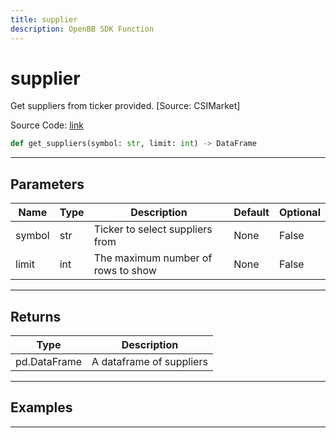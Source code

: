 ```yaml
---
title: supplier
description: OpenBB SDK Function
---
```


# supplier

Get suppliers from ticker provided. [Source: CSIMarket]

Source Code: [link](https://github.com/OpenBB-finance/OpenBBTerminal/tree/main/openbb_terminal/stocks/due_diligence/csimarket_model.py#L42)

```python
def get_suppliers(symbol: str, limit: int) -> DataFrame
```
---

## Parameters

| Name | Type | Description | Default | Optional |
| ---- | ---- | ----------- | ------- | -------- |
| symbol | str | Ticker to select suppliers from | None | False |
| limit | int | The maximum number of rows to show | None | False |

---

## Returns

| Type | Description |
| ---- | ----------- |
| pd.DataFrame | A dataframe of suppliers |

---

## Examples

---

